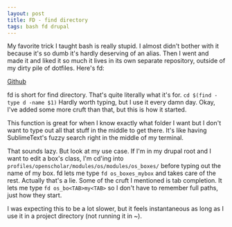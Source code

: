 ```yaml
---
layout: post
title: FD - find directory
tags: bash fd drupal
---
```


My favorite trick I taught bash is really stupid.  I almost didn't bother with it because it's so dumb it's hardly deserving of an alias.  Then I went and made it and liked it so much it lives in its own separate repository, outside of my dirty pile of dotfiles.  Here's fd:

[Github](https://github.com/sagotsky/fd/blob/master/fd.sh)

fd is short for find directory.  That's quite literally what it's for.  `cd $(find -type d -name $1)`  Hardly worth typing, but I use it every damn day.  Okay, I've added some more cruft than that, but this is how it started.

This function is great for when I know exactly what folder I want but I don't want to type out all that stuff in the middle to get there.  It's like having SublimeText's fuzzy search right in the middle of my terminal.  

That sounds lazy.  But look at my use case.  If I'm in my drupal root and I want to edit a box's class, I'm cd'ing into `profiles/openscholar/modules/os/modules/os_boxes/` before typing out the name of my box.  fd lets me type `fd os_boxes_mybox` and takes care of the rest.  Actually that's a lie.  Some of the cruft I mentioned is tab completion.  It lets me type `fd os_bo<TAB>my<TAB>` so I don't have to remember full paths, just how they start.

I was expecting this to be a lot slower, but it feels instantaneous as long as I use it in a project directory (not running it in ~).
